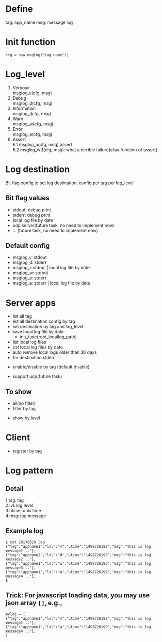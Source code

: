 
# Define
tag: app_name
msg: message log

# Init function
```
cfg = new_msglog("tag_name");
```

# Log_level  
1.  Verbose  
     msglog_v(cfg, msg)        
2.  Debug  
     msglog_d(cfg, msg)        
3.  Information     
     msglog_i(cfg, msg) 
4.  Warn  
     msglog_w(cfg, msg)     
5.  Error  
     msglog_e(cfg, msg)     
6.  Assert  
     6.1 msglog_a(cfg, msg)      assert  
     6.2 msglog_wtf(cfg, msg):   what a terrible failure(alias function of assert)  

# Log destination
Bit flag config to set log destination, config per tag per log_level  
## Bit flag values
- stdout: debug print  
- stderr: debug print  
- local log file by date  
- udp server(future task, no need to implement now)  
- ... (future task, no need to implement now)  
## Default config
- msglog_v: stdout  
- msglog_d: stderr  
- msglog_i: stdout | local log file by date  
- msglog_w: stdout  
- msglog_e: stderr  
- msglog_a: stderr | local log file by date  

# Server apps
- list all tag   
- list all destination config by tag  
- set destination by tag and log_level 
- save local log file by date  
    + init_func(root_locallog_path)  
- list local log files  
- cat local log files by date  
- auto remove local logs older than 30 days  
- for destination stderr  
 + enable/disable by tag (default disable)  
- support udp(future task)  

## To show
- all(no filter)  
- filter by tag  
+ show by level  

# Client
- register by tag  

# Log pattern
## Detail
 1.tag: tag  
 2.lvl: log level   
 3.utime: unix time  
 4.msg: log message  

## Example log
```
$ cat 20170629.log
{"tag":"appname1","lvl":"v","utime":"1498726192","msg":"this is log message1..."},
{"tag":"appname2","lvl":"d","utime":"1498726195","msg":"this is log message2..."},
{"tag":"appname1","lvl":"w","utime":"1498726196","msg":"this is log message3..."},
{"tag":"appname1","lvl":"a","utime":"1498726199","msg":"this is log message4..."},
$
```

## Trick: For javascript loading data, you may use json array `[]`, e.g.,    
```
mylog = [
{"tag":"appname1","lvl":"v","utime":"1498726192","msg":"this is log message1..."},
{"tag":"appname1","lvl":"a","utime":"1498726199","msg":"this is log message4..."},
]
```  
